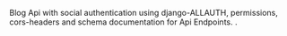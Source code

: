 Blog Api with social authentication using django-ALLAUTH, permissions, cors-headers and schema documentation for Api Endpoints. .
